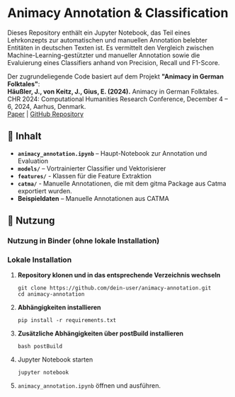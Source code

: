 # Animacy Annotation & Classification

Dieses Repository enthält ein Jupyter Notebook, das Teil eines Lehrkonzepts zur automatischen und manuellen Annotation belebter Entitäten in deutschen Texten ist. Es vermittelt den Vergleich zwischen Machine-Learning-gestützter und manueller Annotation sowie die Evaluierung eines Classifiers anhand von Precision, Recall und F1-Score.

Der zugrundeliegende Code basiert auf dem Projekt **"Animacy in German Folktales"**:  
**Häußler, J., von Keitz, J., Gius, E. (2024).** Animacy in German Folktales. CHR 2024: Computational Humanities Research Conference, December 4 – 6, 2024, Aarhus, Denmark.  
[Paper](https://ceur-ws.org/Vol-3834/paper90.pdf) | [GitHub Repository](https://github.com/forTEXT/Animacy_in_German_Folktales)


## 📂 Inhalt
- **`animacy_annotation.ipynb`** – Haupt-Notebook zur Annotation und Evaluation  
- **`models/`** – Vortrainierter Classifier und Vektorisierer
- **`features/`** - Klassen für die Feature Extraktion
- **`catma/`** - Manuelle Annotationen, die mit dem gitma Package aus Catma exportiert wurden.   
- **Beispieldaten** – Manuelle Annotationen aus CATMA  

## 🚀 Nutzung
### Nutzung in Binder (ohne lokale Installation)

### Lokale Installation

1. **Repository klonen und in das entsprechende Verzeichnis wechseln**  
   ```
   git clone https://github.com/dein-user/animacy-annotation.git
   cd animacy-annotation
   ```
2. **Abhängigkeiten installieren**
   ```
   pip install -r requirements.txt
   ```
3. **Zusätzliche Abhängigkeiten über postBuild installieren**
    ```
    bash postBuild
    ```
4. Jupyter Notebook starten
    ```
    jupyter notebook
    ```
5. `animacy_annotation.ipynb` öffnen und ausführen.
